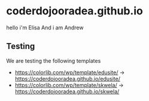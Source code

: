 # coderdojooradea.github.io
hello i'm Elisa
And i am Andrew


## Testing
We are testing the following templates
- https://colorlib.com/wp/template/edusite/ -> https://coderdojooradea.github.io/edusite/
- https://colorlib.com/wp/template/skwela/ -> https://coderdojooradea.github.io/skwela/

